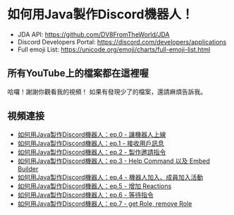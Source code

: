 # 如何用Java製作Discord機器人！

- JDA API: https://github.com/DV8FromTheWorld/JDA
- Discord Developers Portal: https://discord.com/developers/applications
- Full emoji List: https://unicode.org/emoji/charts/full-emoji-list.html

## 所有YouTube上的檔案都在這裡喔

哈囉！謝謝你觀看我的視頻！
如果有發現少了的檔案，還請麻煩告訴我。

## 視頻連接
- [如何用Java製作Discord機器人：ep.0 - 讓機器人上線](https://www.youtube.com/watch?v=y2nvZL1joO0)
- [如何用Java製作Discord機器人：ep.1 - 接收用戶訊息](https://www.youtube.com/watch?v=FVNQ1kDgbEc)
- [如何用Java製作Discord機器人：ep.2 - 製作邀請指令](https://www.youtube.com/watch?v=ysXElSYeyYw)
- [如何用Java製作Discord機器人：ep.3 - Help Command 以及 Embed Builder](https://www.youtube.com/watch?v=J7DalPmFMII)
- [如何用Java製作Discord機器人：ep.4 - 機器人加入、成員加入活動](https://www.youtube.com/watch?v=9coofoK1zwY)
- [如何用Java製作Discord機器人：ep.5 - 增加 Reactions](https://youtu.be/fcm1XsDUCIk)
- [如何用Java製作Discord機器人：ep.6 - 等待指令](https://youtu.be/6xB2CeHuGQA)
- [如何用Java製作Discord機器人：ep.7 - get Role, remove Role](https://www.youtube.com/watch?v=xdedsT5ZKgE)
